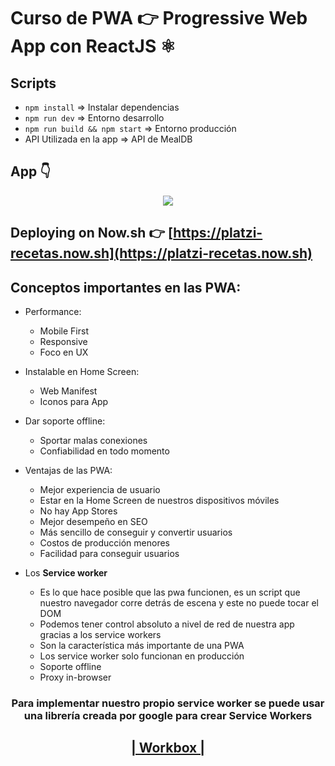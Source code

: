 # Curso de PWA 👉 Progressive Web App con ReactJS ⚛️

## Scripts

- `npm install` => Instalar dependencias
- `npm run dev` => Entorno desarrollo
- `npm run build && npm start` => Entorno producción
- API Utilizada en la app => API de MealDB

## App 👇

<p align="center">
  <img src="https://user-images.githubusercontent.com/38017835/64213488-bfbdee80-ce72-11e9-9481-37a27136fa9a.PNG">
</p>

## Deploying on Now.sh 👉 [https://platzi-recetas.now.sh](https://platzi-recetas.now.sh)

## Conceptos importantes en las PWA:
- Performance:
  - Mobile First
  - Responsive
  - Foco en UX

- Instalable en Home Screen:
  - Web Manifest
  - Iconos para App
  
- Dar soporte offline:
  - Sportar malas conexiones
  - Confiabilidad en todo momento

- Ventajas de las PWA:
  - Mejor experiencia de usuario
  - Estar en la Home Screen de nuestros dispositivos móviles
  - No hay App Stores
  - Mejor desempeño en SEO
  - Más sencillo de conseguir y convertir usuarios
  - Costos de producción menores
  - Facilidad para conseguir usuarios

- Los <b>Service worker</b>
  - Es lo que hace posible que las pwa funcionen, es un script que nuestro navegador corre detrás de escena y este no puede tocar el DOM
  - Podemos tener control absoluto a nivel de red de nuestra app gracias a los service workers
  - Son la característica más importante de una PWA
  - Los service worker solo funcionan en producción
  - Soporte offline
  - Proxy in-browser
 
<h3 align="center">
  Para implementar nuestro propio service worker se puede usar una librería creada por google para crear Service Workers
</h3>

<h2 align="center">
  <a href="https://developers.google.com/web/tools/workbox/"> | Workbox |</a>
</h2>
